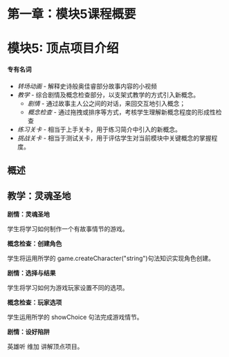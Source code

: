# 第一章：模块5课程概要
# 模块5: 顶点项目介绍

#### **专有名词**

- *转场动画* - 解释史诗般奥佳睿部分故事内容的小视频
- *教学* - 综合剧情及概念检查部分，以支架式教学的方式引入新概念。
    - *剧情* - 通过故事主人公之间的对话，来回交互地引入概念；
    - *概念检查* - 通过拖拽或排序等方式，考核学生理解新概念程度的形成性检查
- *练习关卡* - 相当于上手关卡，用于练习简介中引入的新概念。
- *挑战关卡* - 相当于测试关卡，用于评估学生对当前模块中关键概念的掌握程度。

## 概述

## 教学：灵魂圣地

**剧情：灵魂圣地**

学生将学习如何制作一个有故事情节的游戏。

**概念检查：创建角色**

学生将运用所学的 game.createCharacter(&quot;string&quot;)句法知识实现角色创建。

**剧情：选择与结果**

学生将学习如何为游戏玩家设置不同的选项。

**概念检查：玩家选项**

学生运用所学的 showChoice 句法完成游戏情节。

**剧情：设好陷阱**

英雄听 维加 讲解顶点项目。
